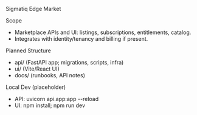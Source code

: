 Sigmatiq Edge Market

Scope
- Marketplace APIs and UI: listings, subscriptions, entitlements, catalog.
- Integrates with identity/tenancy and billing if present.

Planned Structure
- api/ (FastAPI app; migrations, scripts, infra)
- ui/ (Vite/React UI)
- docs/ (runbooks, API notes)

Local Dev (placeholder)
- API: uvicorn api.app:app --reload
- UI: npm install; npm run dev

